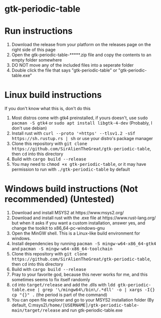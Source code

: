 # gtk-periodic-table
<h1>Run instructions</h1>

<ol>
  <li>Download the release from your platform on the releases page on the right side of this page</li>
  <li>Open the gtk-periodic-table-*****.zip file and copy the contents to an empty folder somewhere</li>
  <li>DO NOT move any of the included files into a seperate folder</li>
  <li>Double click the file that says "gtk-periodic-table" or "gtk-periodic-table.exe"
</ol>

<h1> Linux build instructions </h1>
<p> If you don't know what this is, don't do this</p>
<ol>
  <li>Most distros come with gtk4 preinstalled, if yours doesn't, use <samp>sudo pacman -S gtk4</samp> or <samp>sudo apt install libgtk-4-dev</samp> (Probably, I don't use debian)</li>
  <li>Install rust with <samp>curl --proto '=https' --tlsv1.2 -sSf https://sh.rustup.rs | sh</samp> or use your distro's package manager</li>
  <li>Clone this repository with <samp>git clone https://github.com/SirAlienTheGreat/gtk-periodic-table</samp>, then <samp>cd</samp> into this directory</li>
  <li>Build with <samp>cargo build --release</samp></li>
  <li>You may need to <samp>chmod +x gtk-periodic-table</samp>, or it may have permission to run with <samp>./gtk-periodic-table</samp> by default</li>
</ol>

<h1> Windows build instructions (Not recommended) (Untested) </h1>

<ol>
  <li>Download and install MSYS2 at https://www.msys2.org/</li>
  <li>Download and install rust with the .exe file at https://www.rust-lang.org/ but when it asks if you want a custom installation,
  answer yes, and change the toolkit to x86_64-pc-windows-gnu</li>
  <li>Open the MinGW shell. This is a Linux-like build environment for windows.</li>
  <li>Install dependencies by running <samp>pacman -S mingw-w64-x86_64-gtk4</samp> and <samp>pacman -S mingw-w64-x86_64-toolchain</samp></li>
  <li>Clone this repository with <samp>git clone https://github.com/SirAlienTheGreat/gtk-periodic-table</samp>, then <samp>cd</samp> into this directory</li>
  <li>Build with <samp>cargo build --release</samp></li>
  <li>Pray to your favorite god, because this never works for me, and this sometimes seems to fix itself randomly</li>
  <li><samp>cd</samp> into <samp>target/release</samp> and add the .dlls with <samp>ldd gtk-periodic-table.exe | grep '\/mingw64\/bin\/.*dll' -o | xargs -I{} cp "{}" .</samp> (the period is part of the command)</li>
  <li>You can open file explorer and go to your MSYS2 installation folder (By default, C:msys2)<samp>/home/[USERNAME]/gtk-periodic-table-main/target/release</samp> and run gtk-periodic-table.exe</li>
</ol>

<samp></samp>
